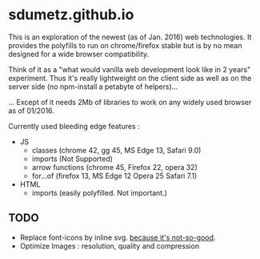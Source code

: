 # sdumetz.github.io

This is an exploration of the newest (as of Jan. 2016) web technologies. It provides the polyfills to run on chrome/firefox stable but is by no mean designed for a wide browser compatibility.

Think of it as a "what would vanilla web development look like in 2 years" experiment. Thus it's really lightweight on the client side as well as on the server side (no npm-install a petabyte of helpers)...

... Except of it needs 2Mb of libraries to work on any widely used browser as of 01/2016.

Currently used bleeding edge features :
- JS
  - classes (chrome 42, gg 45, MS Edge 13, Safari 9.0)
  - imports (Not Supported)
  - arrow functions (chrome 45, Firefox 22, opera 32)
  - for...of (firefox 13, MS Edge 12 Opera 25 Safari 7.1)
- HTML
  - imports (easily polyfilled. Not important.)


## TODO

- Replace font-icons by inline svg. [because it's not-so-good](http://blog.cloudfour.com/seriously-dont-use-icon-fonts/).
- Optimize Images : resolution, quality and compression
